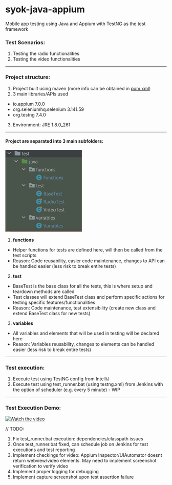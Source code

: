 # syok-java-appium
Mobile app testing using Java and Appium with TestNG as the test framework

### Test Scenarios:
1. Testing the radio functionalities
2. Testing the video functionalities

---------------------------------------------------------

### Project structure:
1. Project built using maven (more info can be obtained in [pom.xml](https://github.com/adamzulqar9/syok-java-appium/blob/alpha-dev/pom.xml))
2. 3 main libraries/APIs used
* io.appium 7.0.0
* org.seleniumhq.selenium 3.141.59
* org.testng 7.4.0
3. Environment: JRE 1.8.0_261

---------------------------------------------------------

#### Project are separated into 3 main subfolders:

![alt text](https://github.com/adamzulqar9/syok-java-appium/blob/alpha-dev/project_structure.PNG "Project Structure")
1. **functions**
* Helper functions for tests are defined here, will then be called from the test scripts
* Reason: Code reusability, easier code maintenance, changes to API can be handled easier (less risk to break entire tests)
2. **test**
* BaseTest is the base class for all the tests, this is where setup and teardown methods are called
* Test classes will extend BaseTest class and perform specific actions for testing specific features/functionalities
* Reason: Code maintenance, test extensibility (create new class and extend BaseTest class for new tests)
3. **variables**
* All variables and elements that will be used in testing will be declared here
* Reason: Variables reusability, changes to elements can be handled easier (less risk to break entire tests)

---------------------------------------------------------

### Test execution:
1. Execute test using TestNG config from IntelliJ
2. Execute test using test_runner.bat (using testng.xml) from Jenkins with the option of scheduler (e.g. every 5 minute) - WIP

---------------------------------------------------------

### Test Execution Demo:
[![Watch the video](https://i.imgur.com/QI7koxb.jpeg)](https://streamable.com/231nsd)

// TODO:
1. Fix test_runner.bat execution: dependencies/classpath issues
2. Once test_runner.bat fixed, can schedule job on Jenkins for test executions and test reporting
3. Implement checkings for video: Appium Inspector/UIAutomator doesnt return webview/video elements. May need to implement screenshot verification to verify video
4. Implement proper logging for debugging
5. Implement capture screenshot upon test assertion failure
